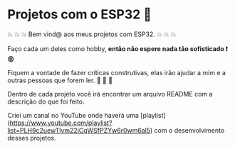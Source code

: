 # Projetos com o ESP32 :frog:

:boom: :boom: :boom: Bem vind@ aos meus projetos com ESP32. :boom: :boom: :boom:

Faço cada um deles como hobby, **então não espere nada tão sofisticado :exclamation: :stuck_out_tongue_closed_eyes:**

Fiquem a vontade de fazer críticas construtivas, elas irão ajudar a mim e a outras pessoas que forem ler. :bug: :hamster: :loudspeaker:

Dentro de cada projeto você irá encontrar um arquivo README com a descrição do que foi feito.

Criei um canal no YouTube onde haverá uma [playlist] (https://www.youtube.com/playlist?list=PLH9c2uewTlym22iCqWSfPZYw6r0wm6al5) com o desenvolvimento desses projetos.
